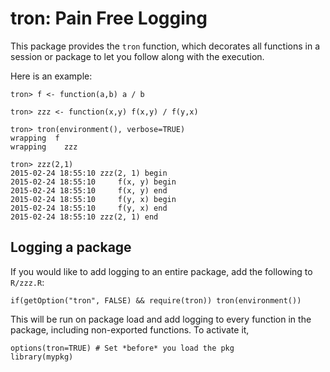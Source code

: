 # tron: Pain Free Logging 

This package provides the `tron` function, which decorates all functions in a session or package to let you follow along with the execution.

Here is an example:

    tron> f <- function(a,b) a / b
    
    tron> zzz <- function(x,y) f(x,y) / f(y,x)
    
    tron> tron(environment(), verbose=TRUE)
    wrapping  f
    wrapping	zzz
    
    tron> zzz(2,1)
    2015-02-24 18:55:10	zzz(2, 1) begin
    2015-02-24 18:55:10		f(x, y) begin
    2015-02-24 18:55:10		f(x, y) end
    2015-02-24 18:55:10		f(y, x) begin
    2015-02-24 18:55:10		f(y, x) end
    2015-02-24 18:55:10	zzz(2, 1) end
    
## Logging a package

If you would like to add logging to an entire package, add the following to `R/zzz.R`:

    if(getOption("tron", FALSE) && require(tron)) tron(environment())

This will be run on package load and add logging to every function in the package, including 
non-exported functions. To activate it, 

    options(tron=TRUE) # Set *before* you load the pkg
    library(mypkg)
